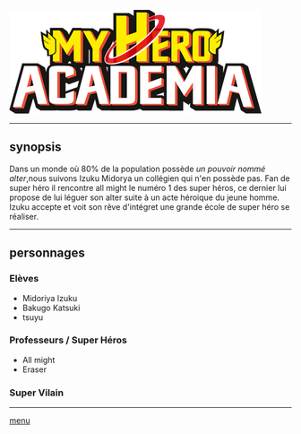 ![logo](https://github.com/laurorus/sitewebcour/blob/main/My_Hero_Academia_logo_fr.png "image1")
___

## synopsis
Dans un monde où 80% de la population possède *un pouvoir nommé alter*,nous suivons Izuku Midorya un collégien qui n'en possède pas. Fan de super héro il rencontre all might le numéro 1 des super héros, ce dernier lui propose de lui léguer son alter suite à un acte héroique du jeune homme. Izuku accepte et voit son rêve d'intégret une grande école de super héro se réaliser.
___

## personnages
### Elèves
* Midoriya Izuku
* Bakugo Katsuki
* tsuyu 
### Professeurs / Super Héros
* All might
* Eraser
### Super Vilain
___
[menu](https://github.com/laurorus/sitewebcour/blob/main/README.md)


